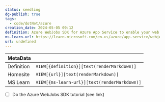 ```yaml
---
status: seedling
dg-publish: true
tags:
  - code/dotNet/azure
creation_date: 2024-05-05 09:12
definition: Azure WebJobs SDK for Azure App Service to enable your web apps to run background tasks, scheduled tasks, and respond to events.
ms-learn-url: https://learn.microsoft.com/en-us/azure/app-service/webjobs-sdk-get-started
url: undefined
---
```


| MetaData   |                                              |
| ---------- | -------------------------------------------- |
| Definition | `VIEW[{definition}][text(renderMarkdown)]`   |
| Homesite   | `VIEW[{url}][text(renderMarkdown)]`          |
| MS Learn   | `VIEW[{ms-learn-url}][text(renderMarkdown)]` |
- [ ] Do the Azure WebJobs SDK tutorial (see link)